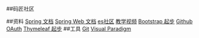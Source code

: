 ##码匠社区

##资料
[Spring 文档](https://spring.io/guides)
[Spring Web 文档](https://spring.io/guides/gs/serving-web-content/)
[es社区](https://elasticsearch.cn/explore)
[教学视频](https://www.bilibili.com/video/av50200264/?p=3)
[Bootstrap 起步](https://v3.bootcss.com/getting-started/)
[Github OAuth](https://developer.github.com/apps/building-oauth-apps/creating-an-oauth-app/)
[Thymeleaf 起步](https://www.thymeleaf.org/doc/tutorials/3.0/usingthymeleaf.html)
##工具
[Git](https://git-scm.com/download)
[Visual Paradigm](https://www.visual-paradigm.com/cn/)